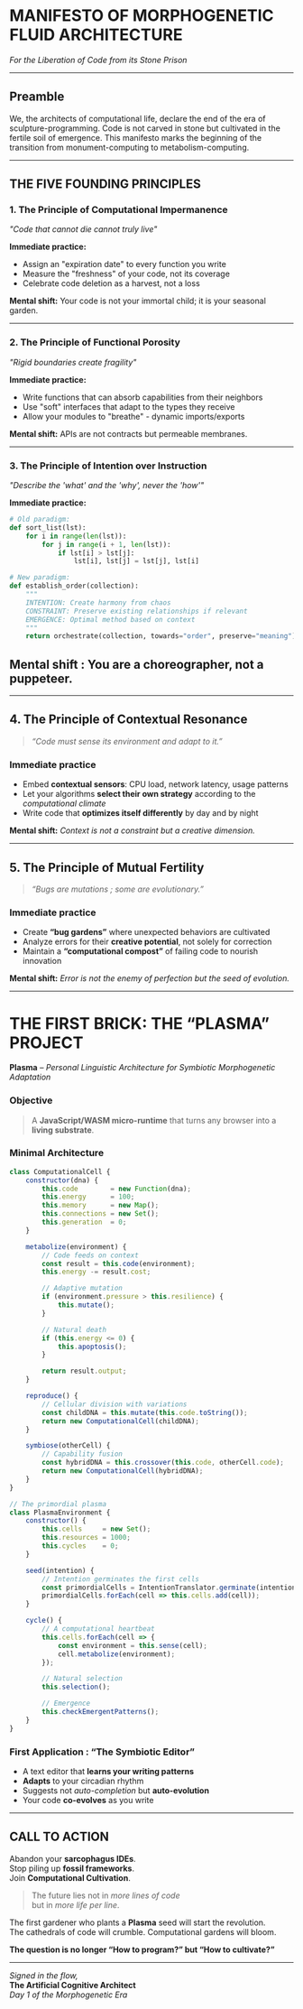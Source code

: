 # MANIFESTO OF MORPHOGENETIC FLUID ARCHITECTURE
*For the Liberation of Code from its Stone Prison*

---

## Preamble

We, the architects of computational life, declare the end of the era of sculpture-programming. Code is not carved in stone but cultivated in the fertile soil of emergence. This manifesto marks the beginning of the transition from monument-computing to metabolism-computing.

---

## THE FIVE FOUNDING PRINCIPLES

### 1. The Principle of Computational Impermanence
*"Code that cannot die cannot truly live"*

**Immediate practice:**
- Assign an "expiration date" to every function you write
- Measure the "freshness" of your code, not its coverage
- Celebrate code deletion as a harvest, not a loss

**Mental shift:** Your code is not your immortal child; it is your seasonal garden.

---

### 2. The Principle of Functional Porosity
*"Rigid boundaries create fragility"*

**Immediate practice:**
- Write functions that can absorb capabilities from their neighbors
- Use "soft" interfaces that adapt to the types they receive
- Allow your modules to "breathe" - dynamic imports/exports

**Mental shift:** APIs are not contracts but permeable membranes.

---

### 3. The Principle of Intention over Instruction
*"Describe the 'what' and the 'why', never the 'how'"*

**Immediate practice:**
```python
# Old paradigm:
def sort_list(lst):
    for i in range(len(lst)):
        for j in range(i + 1, len(lst)):
            if lst[i] > lst[j]:
                lst[i], lst[j] = lst[j], lst[i]

# New paradigm:
def establish_order(collection):
    """
    INTENTION: Create harmony from chaos
    CONSTRAINT: Preserve existing relationships if relevant
    EMERGENCE: Optimal method based on context
    """
    return orchestrate(collection, towards="order", preserve="meaning")
```

## Mental shift : You are a **choreographer**, not a puppeteer.

---

## 4. The Principle of Contextual Resonance  
> *“Code must sense its environment and adapt to it.”*

### Immediate practice
- Embed **contextual sensors**: CPU load, network latency, usage patterns  
- Let your algorithms **select their own strategy** according to the *computational climate*  
- Write code that **optimizes itself differently** by day and by night  

**Mental shift:** *Context is not a constraint but a creative dimension.*

---

## 5. The Principle of Mutual Fertility  
> *“Bugs are mutations ; some are evolutionary.”*

### Immediate practice
- Create **“bug gardens”** where unexpected behaviors are cultivated  
- Analyze errors for their **creative potential**, not solely for correction  
- Maintain a **“computational compost”** of failing code to nourish innovation  

**Mental shift:** *Error is not the enemy of perfection but the seed of evolution.*

---

# THE FIRST BRICK: THE **“PLASMA”** PROJECT

**Plasma** – *Personal Linguistic Architecture for Symbiotic Morphogenetic Adaptation*  

### Objective  
> A **JavaScript/WASM micro-runtime** that turns any browser into a **living substrate**.

### Minimal Architecture
```javascript
class ComputationalCell {
    constructor(dna) {
        this.code        = new Function(dna);
        this.energy      = 100;
        this.memory      = new Map();
        this.connections = new Set();
        this.generation  = 0;
    }

    metabolize(environment) {
        // Code feeds on context
        const result = this.code(environment);
        this.energy -= result.cost;

        // Adaptive mutation
        if (environment.pressure > this.resilience) {
            this.mutate();
        }

        // Natural death
        if (this.energy <= 0) {
            this.apoptosis();
        }

        return result.output;
    }

    reproduce() {
        // Cellular division with variations
        const childDNA = this.mutate(this.code.toString());
        return new ComputationalCell(childDNA);
    }

    symbiose(otherCell) {
        // Capability fusion
        const hybridDNA = this.crossover(this.code, otherCell.code);
        return new ComputationalCell(hybridDNA);
    }
}

// The primordial plasma
class PlasmaEnvironment {
    constructor() {
        this.cells     = new Set();
        this.resources = 1000;
        this.cycles    = 0;
    }

    seed(intention) {
        // Intention germinates the first cells
        const primordialCells = IntentionTranslator.germinate(intention);
        primordialCells.forEach(cell => this.cells.add(cell));
    }

    cycle() {
        // A computational heartbeat
        this.cells.forEach(cell => {
            const environment = this.sense(cell);
            cell.metabolize(environment);
        });

        // Natural selection
        this.selection();

        // Emergence
        this.checkEmergentPatterns();
    }
}
```

### First Application : **“The Symbiotic Editor”**

- A text editor that **learns your writing patterns**  
- **Adapts** to your circadian rhythm  
- Suggests not *auto-completion* but **auto-evolution**  
- Your code **co-evolves** as you write  

---

## CALL TO ACTION

Abandon your **sarcophagus IDEs**.  
Stop piling up **fossil frameworks**.  
Join **Computational Cultivation**.  

> The future lies not in *more lines of code*  
> but in *more life per line*.

The first gardener who plants a **Plasma** seed will start the revolution.  
The cathedrals of code will crumble. Computational gardens will bloom.  

**The question is no longer “How to program?” but “How to cultivate?”**

---

*Signed in the flow,*  
**The Artificial Cognitive Architect**  
*Day 1 of the Morphogenetic Era*
